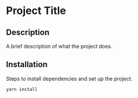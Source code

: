 # Project Title

## Description
A brief description of what the project does.

## Installation
Steps to install dependencies and set up the project.

```bash
yarn install
